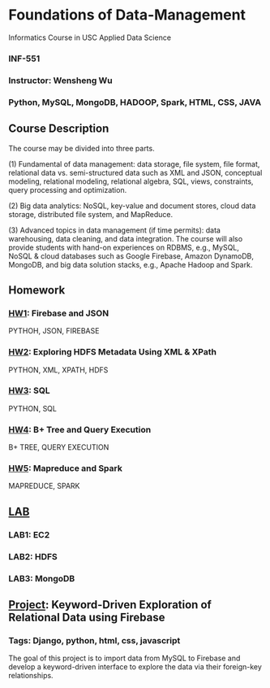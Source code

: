 # Foundations of Data-Management

Informatics Course in USC Applied Data Science

### INF-551     

### Instructor: Wensheng Wu

### Python, MySQL, MongoDB, HADOOP, Spark, HTML, CSS, JAVA 

## Course Description
The course may be divided into three parts. 

(1) Fundamental of data management: data storage, file system, file format, relational data vs. semi-structured data such as XML and JSON, conceptual modeling, relational modeling, relational algebra, SQL, views, constraints, query processing and optimization. 

(2) Big data analytics: NoSQL, key-value and document stores, cloud data storage, distributed file system, and MapReduce. 

(3) Advanced topics in data management (if time permits): data warehousing, data cleaning, and data integration. The course will also provide students with hand-on experiences on RDBMS, e.g., MySQL, NoSQL & cloud databases such as Google Firebase, Amazon DynamoDB, MongoDB, and big data solution stacks, e.g., Apache Hadoop and Spark.

## Homework
### [HW1](https://github.com/ZepeiZhao/Data-Management/tree/master/Homework/hw1): Firebase and JSON
  PYTHOH, JSON, FIREBASE
### [HW2](https://github.com/ZepeiZhao/Data-Management/tree/master/Homework/hw2): Exploring HDFS Metadata Using XML & XPath
  PYTHON, XML, XPATH, HDFS
### [HW3](https://github.com/ZepeiZhao/Data-Management/tree/master/Homework/hw3): SQL
  PYTHON, SQL
### [HW4](https://github.com/ZepeiZhao/Data-Management/tree/master/Homework/hw4): B+ Tree and Query Execution
  B+ TREE, QUERY EXECUTION
### [HW5](https://github.com/ZepeiZhao/Data-Management/tree/master/Homework/hw5): Mapreduce and Spark
  MAPREDUCE, SPARK
  
## [LAB](https://github.com/ZepeiZhao/Data-Management/tree/master/Lab)
### LAB1: EC2
### LAB2: HDFS
### LAB3: MongoDB

## [Project](https://github.com/ZepeiZhao/Data-Management/tree/master/Project): Keyword-Driven Exploration of Relational Data using Firebase
### Tags: Django, python, html, css, javascript
The goal of this project is to import data from MySQL to Firebase and develop a keyword-driven interface to explore the data via their foreign-key relationships.
